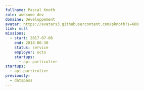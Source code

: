 ```yaml
---
fullname: Pascal Knoth
role: awesome dev
domaine: Développement
avatar: https://avatars3.githubusercontent.com/pknoth?s=600
link: null
missions:
  - start: 2017-07-06
    end: 2018-06-30
    status: service
    employer: octo
    startups:
      - api-particulier
startups:
  - api-particulier
previously:
  - datapass
---
```

